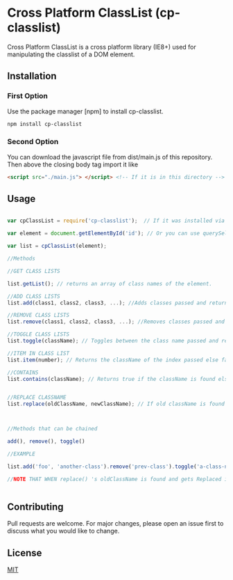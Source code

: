 # Cross Platform ClassList (cp-classlist)

Cross Platform ClassList is a cross platform library (IE8+) used for manipulating the classlist of a DOM element.

## Installation

### First Option
Use the package manager [npm] to install cp-classlist.


```bash
npm install cp-classlist
```

### Second Option
You can download the javascript file from dist/main.js of this repository. Then above the closing body tag import it like
```html
<script src="./main.js"> </script> <!-- If it is in this directory -->

```


## Usage


```javascript

var cpClassList = require('cp-classlist');  // If it was installed via npm else skip this line

var element = document.getElementById('id'); // Or you can use querySelector

var list = cpClassList(element);

//Methods 

//GET CLASS LISTS

list.getList(); // returns an array of class names of the element.

//ADD CLASS LISTS
list.add(class1, class2, class3, ...); //Adds classes passed and returns the object.

//REMOVE CLASS LISTS
list.remove(class1, class2, class3, ...); //Removes classes passed and returns the object.

//TOGGLE CLASS LISTS
list.toggle(className); // Toggles between the class name passed and returns the object.

//ITEM IN CLASS LIST
list.item(number); // Returns the className of the index passed else false; Note: It throws error when number is not passed

//CONTAINS
list.contains(className); // Returns true if the className is found else false


//REPLACE CLASSNAME
list.replace(oldClassName, newClassName); // If old className is found it replaces it with the new className and returns the object else it returns false



//Methods that can be chained

add(), remove(), toggle()

//EXAMPLE

list.add('foo', 'another-class').remove('prev-class').toggle('a-class-name')

//NOTE THAT WHEN replace() 's oldClassName is found and gets Replaced it returns an object which can be chained with other methods



```

## Contributing
Pull requests are welcome. For major changes, please open an issue first to discuss what you would like to change.



## License
[MIT](https://choosealicense.com/licenses/mit/)
